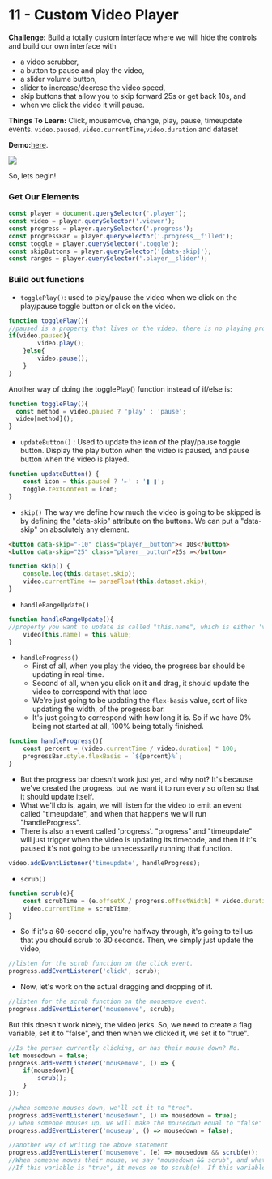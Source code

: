 # 11 - Custom Video Player

**Challenge:** 
Build a totally custom interface where we will hide the controls and build our own interface with
- a video scrubber,
- a button to pause and play the video,
- a slider volume button,
- slider to increase/decrese the video speed, 
- skip buttons that allow you to skip forward 25s or get back 10s, and 
- when we click the video it will pause.

**Things To Learn:** Click, mousemove, change, play, pause, timeupdate events. `video.paused`, `video.currentTime`,`video.duration` and  dataset 

**Demo:**[here](https://tjgillweb.github.io/JavaScript30/11%20-%20Custom%20Video%20Player/).

![](images/custom-video-player-screenshot.gif)

So, lets begin!

### Get Our Elements
```Javascript
const player = document.querySelector('.player');
const video = player.querySelector('.viewer');
const progress = player.querySelector('.progress');
const progressBar = player.querySelector('.progress__filled');
const toggle = player.querySelector('.toggle');
const skipButtons = player.querySelector('[data-skip]');
const ranges = player.querySelector('.player__slider');
```

### Build out functions

- `togglePlay()`: used to play/pause the video when we click on the play/pause toggle button or click on the video.
```Javascript
function togglePlay(){
//paused is a property that lives on the video, there is no playing property, only paused.
if(video.paused){
        video.play();
    }else{
        video.pause();
    }
}
```
Another way of doing the togglePlay() function instead of if/else is:
```Javascript
function togglePlay(){
  const method = video.paused ? 'play' : 'pause';
  video[method]();
}
```

- `updateButton()` : Used to update the icon of the play/pause toggle button. Display the play button when the video is paused, and pause button when the video is played.
```Javascript
function updateButton() {
    const icon = this.paused ? '►' : '❚ ❚';
    toggle.textContent = icon;
}
```

- `skip()`
The way we define how much the video is going to be skipped is by defining the "data-skip" attribute on the buttons. We can put a "data-skip" on absolutely any element.
```HTML
<button data-skip="-10" class="player__button">« 10s</button>
<button data-skip="25" class="player__button">25s »</button>
```
```Javascript
function skip() {
    console.log(this.dataset.skip);
    video.currentTime += parseFloat(this.dataset.skip);
}
```

- `handleRangeUpdate()`
```Javascript
function handleRangeUpdate(){
//property you want to update is called "this.name", which is either 'volume' or 'playbackRate'
    video[this.name] = this.value;
}
```

- `handleProgress()`
  - First of all, when you play the video, the progress bar should be updating in real-time. 
  - Second of all, when you click on it and drag, it should update the video to correspond with that lace
  - We're just going to be updating the `flex-basis` value, sort of like updating the width, of the progress bar. 
  - It's just going to correspond with how long it is. So if we have 0% being not started at all, 100% being totally finished. 

```Javascript
function handleProgress(){
    const percent = (video.currentTime / video.duration) * 100;
    progressBar.style.flexBasis = `${percent}%`;
}
```
  - But the progress bar doesn't work just yet, and why not? It's because we've created the progress, but we want it to run every so often so that it should update itself.
  - What we'll do is, again, we will listen for the video to emit an event called "timeupdate", and when that happens we will run "handleProgress".
  - There is also an event called 'progress'. "progress" and "timeupdate" will just trigger when the video is updating its timecode, and then if it's paused it's not going to be unnecessarily running that function. 

```Javascript
video.addEventListener('timeupdate', handleProgress);
```
- `scrub()`
```Javascript
function scrub(e){
    const scrubTime = (e.offsetX / progress.offsetWidth) * video.duration;
    video.currentTime = scrubTime;
}
```
- So if it's a 60-second clip, you're halfway through, it's going to tell us that you should scrub to 30 seconds. Then, we simply just update the video,
```Javascript
//listen for the scrub function on the click event.
progress.addEventListener('click', scrub);
```
- Now, let's work on the actual dragging and dropping of it.
```Javascript
//listen for the scrub function on the mousemove event.
progress.addEventListener('mousemove', scrub);
```
But this doesn't work nicely, the video jerks.
So, we need to create a flag variable, set it to "false", and then when we clicked it, we set it to "true".
```Javascript
//Is the person currently clicking, or has their mouse down? No.
let mousedown = false;
progress.addEventListener('mousemove', () => {
    if(mousedown){
        scrub();
    }
});

//when someone mouses down, we'll set it to "true".
progress.addEventListener('mousedown', () => mousedown = true);
// when someone mouses up, we will make the mousedown equal to "false"
progress.addEventListener('mouseup', () => mousedown = false);
```
```Javascript
//another way of writing the above statement
progress.addEventListener('mousemove', (e) => mousedown && scrub(e));
//When someone moves their mouse, we say "mousedown && scrub", and what this does is it first checks the 'mousedown' variable.
//If this variable is "true", it moves on to scrub(e). If this variable is "false", it's just going to return "false" and it's not going to do anything.
```
